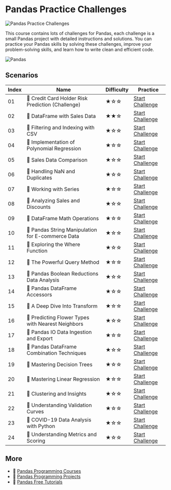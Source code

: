 # Pandas Practice Challenges

![Pandas Practice Challenges](https://cover-creator.appbot.io/pandas-practice-challenges.png)

This course contains lots of challenges for Pandas, each challenge is a small Pandas project with detailed instructions and solutions. You can practice your Pandas skills by solving these challenges, improve your problem-solving skills, and learn how to write clean and efficient code.

![Pandas](https://img.shields.io/badge/Pandas-whitesmoke?style=for-the-badge&logo=pandas)


## Scenarios

|   Index | Name                                             | Difficulty   | Practice                                                                   |
|---------|--------------------------------------------------|--------------|----------------------------------------------------------------------------|
|      01 | 🎯 Credit Card Holder Risk Prediction (Challenge) | ★☆☆          | <a target='_blank' href='https://labex.io/labs/300204'>Start Challenge</a> |
|      02 | 🎯 DataFrame with Sales Data                      | ★★☆          | <a target='_blank' href='https://labex.io/labs/22107'>Start Challenge</a>  |
|      03 | 🎯 Filtering and Indexing with CSV                | ★☆☆          | <a target='_blank' href='https://labex.io/labs/67543'>Start Challenge</a>  |
|      04 | 🎯 Implementation of Polynomial Regression        | ★☆☆          | <a target='_blank' href='https://labex.io/labs/300250'>Start Challenge</a> |
|      05 | 🎯 Sales Data Comparison                          | ★☆☆          | <a target='_blank' href='https://labex.io/labs/92717'>Start Challenge</a>  |
|      06 | 🎯 Handling NaN and Duplicates                    | ★☆☆          | <a target='_blank' href='https://labex.io/labs/189438'>Start Challenge</a> |
|      07 | 🎯 Working with Series                            | ★☆☆          | <a target='_blank' href='https://labex.io/labs/67550'>Start Challenge</a>  |
|      08 | 🎯 Analyzing Sales and Discounts                  | ★☆☆          | <a target='_blank' href='https://labex.io/labs/23740'>Start Challenge</a>  |
|      09 | 🎯 DataFrame Math Operations                      | ★☆☆          | <a target='_blank' href='https://labex.io/labs/172040'>Start Challenge</a> |
|      10 | 🎯 Pandas String Manipulation for E-commerce Data | ★☆☆          | <a target='_blank' href='https://labex.io/labs/29301'>Start Challenge</a>  |
|      11 | 🎯 Exploring the Where Function                   | ★☆☆          | <a target='_blank' href='https://labex.io/labs/53379'>Start Challenge</a>  |
|      12 | 🎯 The Powerful Query Method                      | ★☆☆          | <a target='_blank' href='https://labex.io/labs/29827'>Start Challenge</a>  |
|      13 | 🎯 Pandas Boolean Reductions Data Analysis        | ★☆☆          | <a target='_blank' href='https://labex.io/labs/53381'>Start Challenge</a>  |
|      14 | 🎯 Pandas DataFrame Accessors                     | ★☆☆          | <a target='_blank' href='https://labex.io/labs/47122'>Start Challenge</a>  |
|      15 | 🎯 A Deep Dive Into Transform                     | ★☆☆          | <a target='_blank' href='https://labex.io/labs/23742'>Start Challenge</a>  |
|      16 | 🎯 Predicting Flower Types with Nearest Neighbors | ★☆☆          | <a target='_blank' href='https://labex.io/labs/256147'>Start Challenge</a> |
|      17 | 🎯 Pandas IO Data Ingestion and Export            | ★☆☆          | <a target='_blank' href='https://labex.io/labs/47120'>Start Challenge</a>  |
|      18 | 🎯 Pandas DataFrame Combination Techniques        | ★☆☆          | <a target='_blank' href='https://labex.io/labs/16435'>Start Challenge</a>  |
|      19 | 🎯 Mastering Decision Trees                       | ★☆☆          | <a target='_blank' href='https://labex.io/labs/92597'>Start Challenge</a>  |
|      20 | 🎯 Mastering Linear Regression                    | ★☆☆          | <a target='_blank' href='https://labex.io/labs/185171'>Start Challenge</a> |
|      21 | 🎯 Clustering and Insights                        | ★☆☆          | <a target='_blank' href='https://labex.io/labs/198286'>Start Challenge</a> |
|      22 | 🎯 Understanding Validation Curves                | ★☆☆          | <a target='_blank' href='https://labex.io/labs/106940'>Start Challenge</a> |
|      23 | 🎯 COVID-19 Data Analysis with Python             | ★☆☆          | <a target='_blank' href='https://labex.io/labs/302714'>Start Challenge</a> |
|      24 | 🎯 Understanding Metrics and Scoring              | ★☆☆          | <a target='_blank' href='https://labex.io/labs/185172'>Start Challenge</a> |

## More

- 🔗 [Pandas Programming Courses](https://github.com/labex-labs/awesome-programming-courses)
- 🔗 [Pandas Programming Projects](https://github.com/labex-labs/awesome-programming-projects)
- 🔗 [Pandas Free Tutorials](https://github.com/labex-labs/pandas-free-tutorials)

